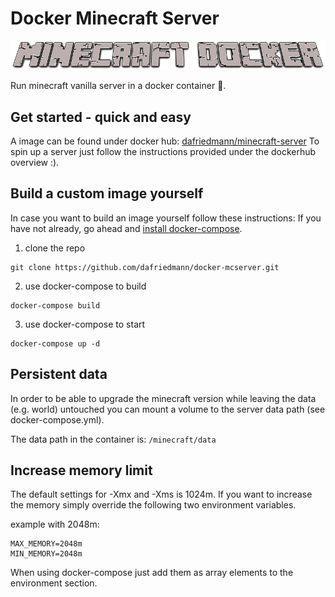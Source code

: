 # Docker Minecraft Server

![Docker Minecraft Server](minecraft_docker.png)

Run minecraft vanilla server in a docker container :whale:.

## Get started - quick and easy
A image can be found under docker hub: [dafriedmann/minecraft-server](https://hub.docker.com/r/dafriedmann/minecraft-server)
To spin up a server just follow the instructions provided under the dockerhub overview :).

## Build a custom image yourself

In case you want to build an image yourself follow these instructions:
If you have not already, go ahead and [install docker-compose](https://docs.docker.com/compose/install/).

1. clone the repo
```
git clone https://github.com/dafriedmann/docker-mcserver.git
```
2. use docker-compose to build
```
docker-compose build
```
3. use docker-compose to start
```
docker-compose up -d
```

## Persistent data
In order to be able to upgrade the minecraft version while leaving the data (e.g. world) untouched
you can mount a volume to the server data path (see docker-compose.yml).

The data path in the container is:
``` /minecraft/data ```

## Increase memory limit
The default settings for -Xmx and -Xms is 1024m.
If you want to increase the memory simply override the following two environment variables.

example with 2048m:
```
MAX_MEMORY=2048m
MIN_MEMORY=2048m
```
When using docker-compose just add them as array elements to the 
environment section.